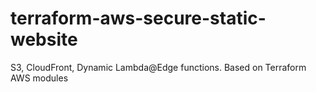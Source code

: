 # terraform-aws-secure-static-website
S3, CloudFront, Dynamic Lambda@Edge functions. Based on Terraform AWS modules
